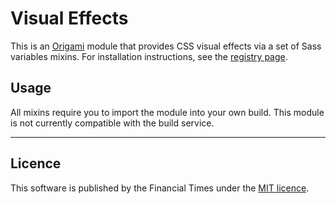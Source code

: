 # Visual Effects

This is an [Origami](http://origami.ft.com/) module that provides CSS visual effects via a set of Sass variables mixins. For installation instructions, see the [registry page](http://registry.origami.ft.com/components/o-visual-effects@0.1.2).

## Usage

All mixins require you to import the module into your own build. This module is not currently compatible with the build service.

----

## Licence

This software is published by the Financial Times under the [MIT licence](http://opensource.org/licenses/MIT).

